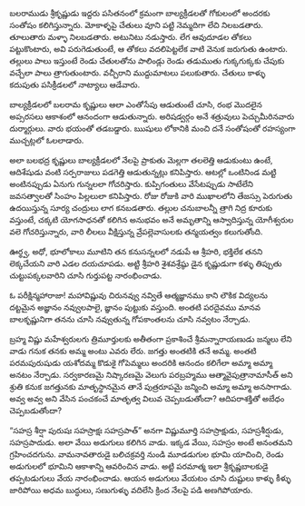 ﻿బలరాముడు శ్రీకృష్ణుడు ఇద్దరు పసితనంలో క్రమంగా బాల్యక్రీడలతో గోకులంలో అందరకు సంతోషం కలిగిస్తున్నారు. మోకాళ్ళపై చేతులు వూని పట్టి నెమ్మదిగా లేచి నిలబడతారు. తూలుతారు మళ్ళా నిలబడతారు. అటునిటు నడుస్తారు. లేగ ఆవుదూడల తోకలు పట్టుకొంటారు, అవి పరుగెడుతుంటే, ఆ తోకలు వదలిపెట్టలేక వాటి వెనుక జరుగుతు ఉంటారు. తల్లులు పాలు ఇస్తుంటే రెండు చేతులతోను పాలిండ్లు రెండు తడుముతు గుక్కగుక్కకు చేపుకు వచ్చేలా పాలు త్రాగుతుంటారు. వచ్చీరాని ముద్దుమాటలు పలుకుతారు. చేతులు కాళ్ళు కదుపుతు పసిక్రీడలలో నాట్యాలు ఆడేవారు. 

బాల్యక్రీడలలో బలరామ కృష్ణులు ఆలా ఎంతోసేపు ఆడుతుంటే చూసి, రంభ మొదలైన అప్సరసలు ఆకాశంలో ఆనందంగా ఆడుతున్నారు. అరిషడ్వర్గం అనే శత్రువులు పెచ్చుమీరినవారు దుర్మార్గులు. వారు భయంతో తడబడ్డారు. ఋషులు లోకానికి మంచి దనే సంతోషంతో రహస్యంగా ముచ్చట్లలో ఓలలాడారు. 

అలా బలభద్ర కృష్ణులు బాల్యక్రీడలలో నేలపై ప్రాకుతు మెల్లగా తలలెత్తి ఆడుకుంటు ఉంటే, ఆదిశేషుడు వంటి సర్పరాజులు పడగెత్తి ఆడుతున్నట్లు కనిపిస్తారు. ఆటల్లో ఒంటినిండ మట్టి అంటినప్పుడు ఏనుగు గున్నలలా గోచరిస్తారు. కుప్పిగంతులు వేసేటప్పుడు సాటేలేని జవసత్వాలతో సింహం పిల్లలులా కనిపిస్తారు. రోజు రోజుకి వారి ముఖాలలోని తేజస్సు పెరుగుతు ఉదయిస్తున్న సూర్య చంద్రులు లాగ కనబడతారు. తల్లుల చనుబాలన్నీ త్రాగి నిద్ర కూరుకు వస్తుంటే, చక్కటి యోగసాధనతో కలిగిన అనుభవం అనే అమృతాన్ని ఆస్వాదిస్తున్న యోగీశ్వరుల వలె గోచరిస్తున్నారు, వారి లీలలు వీక్షిస్తున్న వ్రేపల్లెవాసులకు తన్మయత్వం కలుగుతోంది. 

ఊర్థ్వ, అధో, భూలోకాలు మూటిని తన కనుసన్నలలో నడుపే ఆ శ్రీహరి, భక్తిలేక తనని లెక్కచేయని వారి ఎడల దయచూపడు. అట్టి శ్రీహరి శైశవశ్రేష్ఠు డైన కృష్ణుడుగా కళ్ళు తిప్పుతు చుట్టుపక్కలవారిని చూసి గుర్తుపట్ట నారంభించాడు. 

ఓ పరీక్షిన్మహారాజా! మహావిష్ణువు చిరునవ్వు నవ్వితే ఆత్మజ్ఞానము కాని లౌకిక విద్యలను దట్టమైన అజ్ఞానం నవ్వులపాలై, జ్ఞానం పుట్టుకు వస్తుంది. అంతటి పరదైవము మానవ బాలకృష్ణునిగా తనను చూసి నవ్వుతున్న గోపకాంతలను చూసి నవ్వటం నేర్చాడు. 

బ్రహ్మ విష్ణు మహేశ్వరులగు త్రిమూర్తులకు అతీతంగా ప్రకాశించే శ్రీమన్నారాయణుడు జన్మలు లేని వాడు గనుక తనకు అమ్మ అంటు ఎవరు లేరు. జగత్తు అంతటికి తనే అమ్మ. అంతటి పరమపురుషుడు యశోదమ్మ కొడుకై గోపెమ్మలు అందరికి ఆనందం కలిగేలా అమ్మా అమ్మా అనటం నేర్చాడు. 
సర్వకారణమై నిష్కారణమై వెలుగు పరబ్రహ్మము ఆత్మావైపుత్రానామాసీత్ అని శ్రుతి కనుక జగత్తునకు మాతృస్థానమైన తానే పుత్రరూపమై జన్మించి అమ్మా అమ్మా అనసాగాడు. అవ్వ అవ్వ అని వేసిన పంచకంచే మాతృత్వ విలువ చెప్పబడుతోందా? ఆదిపరాశక్తితో అబేధం చెప్పబడుతోందా? 

“సహస్ర శీర్షా పురుషః సహస్రాక్షః సహస్రపాత్” అనగా విష్ణుమూర్తి సహస్రాక్షుడు, సహస్రశీర్షుడు, సహస్రపాదుడు. అలా వేయి అడుగులు కలిగిన వాడు. ఇక్కడ వేయి, సహస్రం అంటే అనంతమని గ్రహించదగును. వామనావతారుడై బలిచక్రవర్తి నుండి మూడడుగుల భూమి యాచించి, రెండు అడుగులలో భూమిని ఆకాశాన్ని ఆవరించిన వాడు. అట్టి పరమాత్మ ఇలా శ్రీకృష్ణబాలకుడై తప్పటడుగులు వేయ నారంభించాడు. ఆయన అడుగులు వేయటం చూసి దుష్టులు కాళ్ళు కీళ్ళు జారిపోయి అధమ బుద్ధులు, సణుగుళ్ళు వదిలేసి క్రింద నేలపై పడి అణగిపోయారు. 

